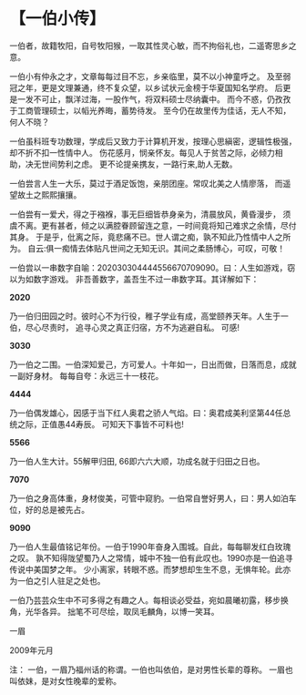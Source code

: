 # 【一伯小传】

一伯者，故籍牧阳，自号牧阳猴，一取其性灵心敏，而不拘俗礼也，二遥寄思乡之意。

一伯小有仲永之才，文章每每过目不忘，乡亲临里，莫不以小神童呼之。
及至弱冠之年，更是文理兼通，终不复众望，以乡试状元金榜于华夏国知名学府。
后更是一发不可止，飘洋过海，一股作气，将双料硕士尽纳囊中。
而今不惑，仍孜孜于工商管理硕士，以幍光养晦，蓄势待发。
至今仍在故里传为佳话，无人不知，何人不晓？

一伯虽科班专功数理，学成后又致力于计算机开发，按理心思縝密，逻辑性极强，却不折不扣一性情中人。 
伤花感月，悯亲怀友。每见人于贫苦之际，必倾力相助，决无世间势利之虑。
更不论提亲携友，一路行来,助人无数。

一伯尝言人生一大乐，莫过于酒足饭饱，亲朋团座。常叹北美之人情廖落，
而遥望故土之熙熙攘攘。

一伯尝有一爱犬，得之于襁褓，事无巨细皆恭身亲为，清晨放风，黄昏漫步，
须虞不离。更有甚者，倾之以满腔眷顾留连之意，一时间竟将知己难求之余情，尽付其身。
于是乎，仳离之际，竟悲痛不已。世人谓之痴，孰不知此乃性情中人之所为。
自云:俱一痴情去体贴凡世间之无知无识。其间之柔肠博心，可叹，可敬！

一伯尝以一串数字自喻：202030304444556670709090。曰：人生如游戏，窃以为如数字游戏。
非吾善数字，盖吾生不过一串数字耳。其详解如下：

**2020**

乃一伯归田园之时。彼时心不为行役，稚子学业有成，高堂颐养天年。人生于一伯，尽心尽责时，
追寻心灵之真正归宿，方不为逃避自私。 可感!

**3030**

乃一伯之二围。一伯深知爱己，方可爱人。十年如一，日出而做，日落而息，成就一副好身材。
每每自夸：永远三十一枝花。

**4444**

乃一伯偶发雄心，因感于当下红人奥君之骄人气焰。曰：奥君成美利坚第44任总统之际，正值愚44寿辰。
可知天下事皆不可料也!

**5566**

乃一伯人生大计。55解甲归田, 66即六六大顺，功成名就于归田之日也。

**7070**

乃一伯之身高体重，身材俊美，可管中窥豹。一伯常自誉好男人，曰：男人如泊车位，好的总是被先占。

**9090**

乃一伯人生最值铭记年份。一伯于1990年奋身入围城。自此，每每聊发红白玫瑰之叹。
孰不知得陇望蜀乃人之常情，城中不独一伯有此叹也。1990亦是一伯追寻传说中美国梦之年。
少小离家，转眼不惑。而梦想却生生不息，无惧年轮。此亦为一伯之引人驻足之处也。

一伯乃芸芸众生中不可多得之有趣之人。每相谈必受益，宛如晨曦初露，移步换角，光华各异。
拙笔不可尽绘，取凤毛麟角，以博一笑耳。

一眉

2009年元月

注： 一伯，一眉乃福州话的称谓。一伯也叫依伯，是对男性长辈的尊称。
一眉也叫依妹，是对女性晚辈的爱称。